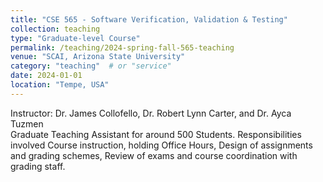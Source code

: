 ```yaml
---
title: "CSE 565 - Software Verification, Validation & Testing"
collection: teaching
type: "Graduate-level Course"
permalink: /teaching/2024-spring-fall-565-teaching
venue: "SCAI, Arizona State University"
category: "teaching"  # or "service"
date: 2024-01-01
location: "Tempe, USA"
---
```


Instructor: Dr. James Collofello, Dr. Robert Lynn Carter, and Dr. Ayca Tuzmen
<br>
Graduate Teaching Assistant for around 500 Students. Responsibilities involved Course instruction, holding Office Hours, Design of assignments and grading schemes, Review of exams and course coordination with grading staff.
